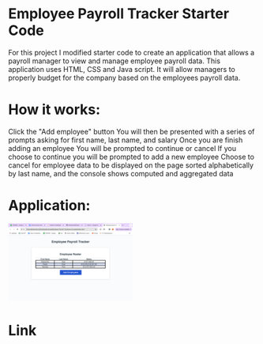 # Employee Payroll Tracker Starter Code

For this project I modified starter code to create an application that allows a payroll manager to view and manage employee payroll data. This application uses HTML, CSS and Java script. It will allow managers to properly budget for the company based on the employees payroll data.

# How it works:

Click the "Add employee" button
You will then be presented with a series of prompts asking for first name, last name, and salary
Once you are finish adding an employee
You will be prompted to continue or cancel
If you choose to continue you will be prompted to add a new employee
Choose to cancel for employee data to be displayed on the page sorted alphabetically by last name, and the console shows computed and aggregated data

# Application:

<img src="https://github.com/Rualexandra/Employee-Payroll-Tracker/blob/main/Assets/Screenshot%202024-03-10%20at%2012.19.10%20PM.png" width="50%" height="50%">

# Link


